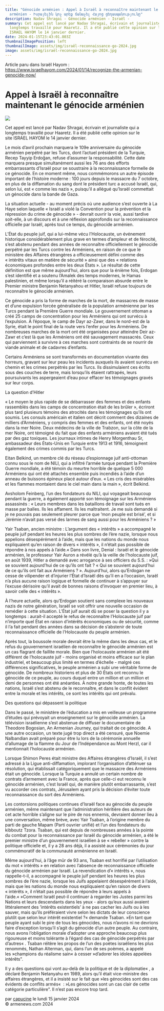 ```yaml
---
title: "Génocide arménien : Appel à Israël à reconnaître maintenant le génocide
  arménien - Իսրայելին կոչ արեք ճանաչել Հայոց ցեղասպանությունը"
description: Nadav Shragai - Génocide arménien - Israël -
summary: Cet appel est lancé par Nadav Shragai, écrivain et journaliste qui a
  longtemps travaillé pour Haaretz. Il a été publié cette opinion sur le site
  ISRAEL HAYOM le 14 janvier dernier.
date: 2024-01-15T23:43:01.803Z
thumbnailImagePosition: left
thumbnailImage: assets/img/israël-reconnaissance-go-2024.jpg
image: assets/img/israël-reconnaissance-go-2024.jpg
---
```

Article paru dans Israël Hayom : \
https://www.israelhayom.com/2024/01/14/recognize-the-armenian-genocide-now/

<!--StartFragment-->

# Appel à Israël à reconnaître maintenant le génocide arménien

![](https://www.armenews.com/local/cache-gd2/1e/e144d02f75e35d66fa1a72793a9521.jpg)

Cet appel est lancé par Nadav Shragai, écrivain et journaliste qui a longtemps travaillé pour Haaretz. Il a été publié cette opinion sur le site ISRAEL HAYOM le 14 janvier dernier.

Le mois d’avril prochain marquera le 109e anniversaire du génocide arménien perpétré par les Turcs, dont l’actuel président de la Turquie, Recep Tayyip Erdoğan, refuse d’assumer la responsabilité. Cette date marquera presque simultanément aussi les 76 ans des efforts embarrassants d’Israël pour se soustraire à la reconnaissance formelle de ce génocide. En ce moment même, nous commémorons un autre épisode important de l’histoire moderne : 100 jours depuis le massacre du 7 octobre, en plus de la diffamation du sang dont le président turc a accusé Israël, qui, selon lui, est « comme les nazis », puisqu’il a allégué qu’Israël commettait un génocide dans la bande de Gaza.

La situation actuelle - au moment précis où une audience s’est ouverte à La Haye selon laquelle « Israël a violé la Convention pour la prévention et la répression du crime de génocide » - devrait ouvrir la voie, aussi tardive soit-elle, à un discours et à une réflexion approfondis sur la reconnaissance officielle par Israël, après tout ce temps, du génocide arménien.

L’État du peuple juif, qui a lui-même vécu l’Holocauste, un événement historique considérablement plus grave en termes d’ampleur et de férocité, s’est abstenu pendant des années de reconnaître officiellement le génocide perpétré par les Turcs contre les Arméniens, en raison de ce que le ministère des Affaires étrangères a officieusement défini comme des « intérêts vitaux en matière de sécurité » ainsi que des « relations économiques profondes entre les deux États ». Le résultat de cette définition est que même aujourd’hui, alors que pour la énième fois, Erdogan s’est identifié et a soutenu l’Amalek des temps modernes, le Hamas palestinien, et même lorsqu’il a réitéré la comparaison absurde entre le Premier ministre Benjamin Netanyahou et Hitler, Israël refuse toujours de reconnaître le génocide arménien.

Ce génocide a pris la forme de marches de la mort, de massacres de masse et d’une expulsion forcée généralisée de la population arménienne par les Turcs pendant la Première Guerre mondiale. Le gouvernement ottoman a créé 25 camps de concentration pour les Arméniens qui ont survécu à l’expulsion. À l’époque, le camp de Dayr az-Zawr, dans le nord-est de la Syrie, était le point final de la route vers l’enfer pour les Arméniens. De nombreuses marches de la mort ont été organisées pour atteindre Deir az-Zawr et c’est là que les Arméniens ont été sauvagement massacrés. Ceux qui parviennent à survivre à ces marches sont contraints de se nourrir de viande animale et de cadavres d’enfants.

Certains Arméniens se sont transformés en documentation vivante des horreurs, gravant sur leur peau les incidents auxquels ils avaient survécu en chemin et les crimes perpétrés par les Turcs. Ils dissimulaient ces écrits sous des couches de terre, mais lorsqu’ils étaient rattrapés, leurs poursuivants les aspergeaient d’eau pour effacer les témoignages gravés sur leur corps.

La question d’Hitler

« Le moyen le plus rapide de se débarrasser des femmes et des enfants rassemblés dans les camps de concentration était de les brûler », écriront plus tard plusieurs témoins des atrocités dans les témoignages qu’ils ont soumis. Les consuls américain et italien ont décrit comment des dizaines de milliers d’Arméniens, y compris des femmes et des enfants, ont été noyés dans la mer Noire. Deux médecins de la ville de Trabzon, sur la côte de la mer Noire, ont témoigné du fait que des enfants arméniens avaient été tués par des gaz toxiques. Les journaux intimes de Henry Morgenthau Sr, ambassadeur des États-Unis en Turquie entre 1913 et 1916, témoignent également des crimes commis par les Turcs.

Eitan Belkind, un membre clé du réseau d’espionnage juif anti-ottoman connu sous le nom de NILI, qui a infiltré l’armée turque pendant la Première Guerre mondiale, a été témoin du meurtre horrible de quelque 5 000 Arméniens qui ont été attachés ensemble puis incendiés à l’aide d’un anneau de buissons épineux placé autour d’eux. « Les cris des misérables et les flammes montaient dans le ciel main dans la main », écrit Belkind.

Avsholom Feinberg, l’un des fondateurs du NILI, qui voyageait beaucoup pendant la guerre, a également apporté son témoignage sur les Arméniens assassinés : « Leurs membres dans les bataillons de travail sont tués en masse par balles. Ils les affament. Ils les maltraitent. Je me suis demandé si je ne pouvais pas seulement pleurer parce que ’mon peuple est brisé’, et si Jérémie n’avait pas versé des larmes de sang aussi pour les Arméniens ? »

Yair Tsaban, ancien ministre : L’argument des « intérêts » a accompagné le peuple juif pendant les heures les plus sombres de l’ère nazie, lorsque nous appelions désespérément à l’aide, mais que les nations du monde nous expliquaient qu’en raison de divers « intérêts », il n’était pas possible de répondre à nos appels à l’aide.« Dans son livre, Denial : Israël et le génocide arménien, le professeur Yair Auron a révélé qu’à la veille de l’holocauste juif, en août 1939, Hitler a demandé avec arrogance à ses officiers du S.S. : »Qui se souvient aujourd’hui de ce qu’ils ont fait ? « Qui se souvient aujourd’hui de ce qu’ils ont fait aux Arméniens ? ». Aujourd’hui, alors qu’Erdogan ne cesse de vilipender et d’injurier l’État d’Israël dès qu’il en a l’occasion, Israël n’a plus aucune raison logique et formelle de continuer à s’appuyer sur l’excuse dérisoire qu’il avait de bonnes raisons d’invoquer en premier lieu, à savoir celle des « intérêts ».

À l’heure actuelle, alors qu’Erdogan soutient sans complexe les nouveaux nazis de notre génération, Israël se voit offrir une nouvelle occasion de remédier à cette situation. L’État juif aurait dû se poser la question il y a longtemps : aurait-il accepté le refus de reconnaître l’Holocauste juif par n’importe quel État en raison d’intérêts économiques ou de sécurité, comme il l’a fait pendant des années dans sa décision de s’abstenir de toute reconnaissance officielle de l’Holocauste du peuple arménien.

Après tout, la boussole morale devrait être la même dans les deux cas, et le refus du gouvernement israélien de reconnaître le génocide arménien est un cas flagrant de faillite morale. Bien que l’holocauste arménien ait été différent de l’holocauste juif - moins organisé et moins efficace sur le plan industriel, et beaucoup plus limité en termes d’échelle - malgré ces différences significatives, le peuple arménien a subi une véritable forme de génocide. De nombreux historiens et plus de 30 États ont reconnu le génocide de ce peuple, au cours duquel entre un million et un million et demi de personnes ont été anéanties. À notre grande honte, de toutes les nations, Israël s’est abstenu de le reconnaître, et dans le conflit évident entre la morale et les intérêts, ce sont les intérêts qui ont prévalu.

Des questions qui dépassent la politique

Dans le passé, le ministère de l’éducation a mis en veilleuse un programme d’études qui prévoyait un enseignement sur le génocide arménien. La télévision israélienne s’est abstenue de diffuser le documentaire de Theodore Bogosian, An Armenian Journey, qui traitait de ce génocide. A une autre occasion, un texte jugé trop direct a été censuré, que Noemie Nalbandian avait préparé pour être lu lors de la cérémonie annuelle d’allumage de la flamme du Jour de l’Indépendance au Mont Herzl, car il mentionnait l’holocauste arménien.

Lorsque Shimon Peres était ministre des Affaires étrangères d’Israël, il s’est adressé à la Ligue anti-diffamation, implorant l’organisation d’atténuer sa résolution, qui établissait catégoriquement que le massacre des Arméniens était un génocide. Lorsque la Turquie a annulé un certain nombre de contrats d’armement avec la France, après que celle-ci eut reconnu le génocide arménien, c’est Israël qui, de manière plutôt embarrassante, s’est vu accorder ces contrats, Jérusalem ayant pris la décision d’éviter toute reconnaissance du sort des Arméniens.

Les contorsions politiques continues d’Israël face au génocide du peuple arménien, même maintenant que l’administration héritière des auteurs de cet acte horrible s’aligne sur le pire de nos ennemis, devraient donner lieu à une conversation, même brève, avec Yair Tsaban, à l’origine membre du parti de gauche Mapam (Parti ouvrier unifié) et l’un des fondateurs du kibboutz Tzora. Tsaban, qui est depuis de nombreuses années à la pointe du combat pour la reconnaissance par Israël du génocide arménien, a été le premier ministre d’un gouvernement israélien à se « rebeller » contre la politique officielle et, il y a 28 ans déjà, il a assisté aux cérémonies du jour commémoratif de la communauté arménienne en Israël.

Même aujourd’hui, à l’âge mûr de 93 ans, Tsaban est horrifié par l’utilisation du mot « intérêts » en relation avec l’absence de reconnaissance officielle du génocide arménien par Israël. La revendication d’« intérêts », nous rappelle-t-il, a accompagné le peuple juif pendant les heures les plus sombres de l’ère nazie, lorsque les Juifs appelaient désespérément à l’aide, mais que les nations du monde nous expliquaient qu’en raison de divers « intérêts », il n’était pas possible de répondre à leurs appels à l’aide.« »Comment Israël peut-il continuer à regarder les Justes parmi les Nations et leurs descendants dans les yeux - alors qu’eux aussi avaient littéralement des ’intérêts existentiels’ à ne pas cacher les Juifs ou à les sauver, mais qu’ils préféraient vivre selon les dictats de leur conscience plutôt que selon leur intérêt existentiel ?« demande Tsaban. »En tant que peuple ayant subi le pire de tous les génocides, nous n’avons ni ne devrions faire d’exception lorsqu’il s’agit du génocide d’un autre peuple. Au contraire, nous avons l’obligation morale d’adopter une approche beaucoup plus rigoureuse et moins tolérante à l’égard des cas de génocide perpétrés par d’autres« . Tsaban réitère les propos de l’un des poètes israéliens les plus renommés, Nathan Alterman, qui, dans l’un de ses poèmes, a appelé les »champions du réalisme sain« à cesser »d’adorer les idoles appelées intérêts".

Il y a des questions qui vont au-delà de la politique et de la diplomatie« , a déclaré Benjamin Netanyahu en 1989, alors qu’il était vice-ministre des affaires étrangères, et il a insisté sur le fait que »les génocides sont des cas évidents de conflits armés«  : »Les génocides sont un cas clair de cette catégorie particulière". Il n’est pas encore trop tard.

par [capucine](https://www.armenews.com/spip.php?page=auteur&id_auteur=541) le lundi 15 janvier 2024\
© armenews.com 2024

<!--EndFragment-->